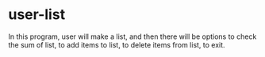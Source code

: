 # user-list
In this program, user will make a list, and then there will be options to check the sum of list, to add items to list, to delete items from list, to exit.
